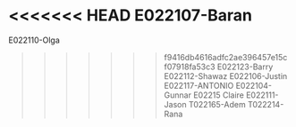 <<<<<<< HEAD
E022107-Baran
=======
E022110-Olga
>>>>>>> f9416db4616adfc2ae396457e15cf07918fa53c3
E022123-Barry
E022112-Shawaz
E022106-Justin
E022117-ANTONIO
E022104-Gunnar
E02215 Claire
E022111-Jason
T022165-Adem
T022214-Rana